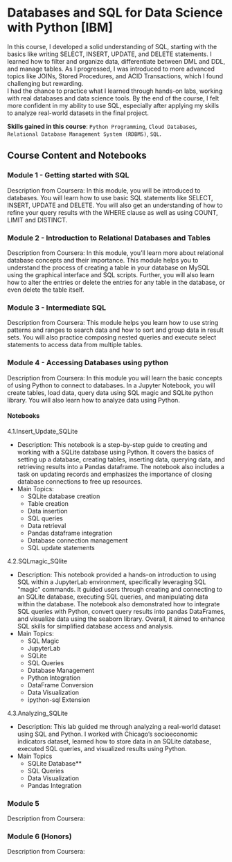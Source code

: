 # Databases and SQL for Data Science with Python [IBM]

In this course, I developed a solid understanding of SQL, starting with the basics like writing SELECT, INSERT, UPDATE, and DELETE statements. I learned how to filter and organize data, differentiate between DML and DDL, and manage tables. As I progressed, I was introduced to more advanced topics like JOINs, Stored Procedures, and ACID Transactions, which I found challenging but rewarding.<br/>
I had the chance to practice what I learned through hands-on labs, working with real databases and data science tools. By the end of the course, I felt more confident in my ability to use SQL, especially after applying my skills to analyze real-world datasets in the final project.<br/>
  
**Skills gained in this course**: `Python Programming`, `Cloud Databases`, `Relational Database Management System (RDBMS)`, `SQL`.

## Course Content and Notebooks

### Module 1 - Getting started with SQL

Description from Coursera: In this module, you will be introduced to databases. You will learn how to use basic SQL statements like SELECT, INSERT, UPDATE and DELETE. You will also get an understanding of how to refine your query results with the WHERE clause as well as using COUNT, LIMIT and DISTINCT.

### Module 2 - Introduction to Relational Databases and Tables

Description from Coursera: In this module, you’ll learn more about relational database concepts and their importance. This module helps you to understand the process of creating a table in your database on MySQL using the graphical interface and SQL scripts. Further, you will also learn how to alter the entries or delete the entries for any table in the database, or even delete the table itself.

### Module 3 - Intermediate SQL

Description from Coursera: This module helps you learn how to use string patterns and ranges to search data and how to sort and group data in result sets. You will also practice composing nested queries and execute select statements to access data from multiple tables.

### Module 4 - Accessing Databases using python

Description from Coursera: In this module you will learn the basic concepts of using Python to connect to databases. In a Jupyter Notebook, you will create tables, load data, query data using SQL magic and SQLite python library. You will also learn how to analyze data using Python.

#### Notebooks

4.1.Insert_Update_SQLite
- Description: This notebook is a step-by-step guide to creating and working with a SQLite database using Python. It covers the basics of setting up a database, creating tables, inserting data, querying data, and retrieving results into a Pandas dataframe. The notebook also includes a task on updating records and emphasizes the importance of closing database connections to free up resources.<br/>
- Main Topics:
    - SQLite database creation
    - Table creation
    - Data insertion
    - SQL queries
    - Data retrieval
    - Pandas dataframe integration
    - Database connection management
    - SQL update statements

4.2.SQLmagic_SQlite
- Description: This notebook provided a hands-on introduction to using SQL within a JupyterLab environment, specifically leveraging SQL "magic" commands. It guided users through creating and connecting to an SQLite database, executing SQL queries, and manipulating data within the database. The notebook also demonstrated how to integrate SQL queries with Python, convert query results into pandas DataFrames, and visualize data using the seaborn library. Overall, it aimed to enhance SQL skills for simplified database access and analysis.<br/>
- Main Topics: 
    - SQL Magic
    - JupyterLab
    - SQLite
    - SQL Queries
    - Database Management
    - Python Integration
    - DataFrame Conversion
    - Data Visualization
    - ipython-sql Extension

4.3.Analyzing_SQLite
- Description: This lab guided me through analyzing a real-world dataset using SQL and Python. I worked with Chicago’s socioeconomic indicators dataset, learned how to store data in an SQLite database, executed SQL queries, and visualized results using Python.<br/>
- Main Topics
    - SQLite Database**
    - SQL Queries
    - Data Visualization
    - Pandas Integration


### Module 5

Description from Coursera:

### Module 6 (Honors)

Description from Coursera: